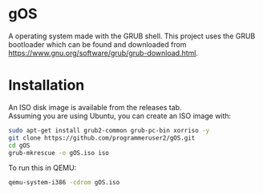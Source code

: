 # gOS
A operating system made with the GRUB shell.
This project uses the GRUB bootloader which can be found and downloaded from https://www.gnu.org/software/grub/grub-download.html.
# Installation
An ISO disk image is available from the releases tab.  
Assuming you are using Ubuntu, you can create an ISO image with:
```bash
sudo apt-get install grub2-common grub-pc-bin xorriso -y
git clone https://github.com/programmeruser2/gOS.git
cd gOS
grub-mkrescue -o gOS.iso iso
```
To run this in QEMU:
```bash
qemu-system-i386 -cdrom gOS.iso
```
